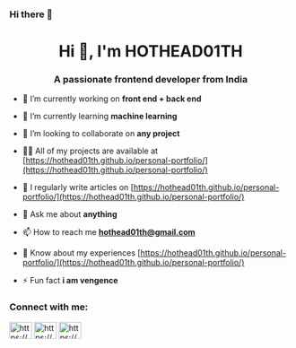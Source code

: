 ### Hi there 👋
<h1 align="center">Hi 👋, I'm HOTHEAD01TH</h1>
<h3 align="center">A passionate frontend developer from India</h3>

- 🔭 I’m currently working on **front end + back end**

- 🌱 I’m currently learning **machine learning**

- 👯 I’m looking to collaborate on **any project**

- 👨‍💻 All of my projects are available at [https://hothead01th.github.io/personal-portfolio/](https://hothead01th.github.io/personal-portfolio/)

- 📝 I regularly write articles on [https://hothead01th.github.io/personal-portfolio/](https://hothead01th.github.io/personal-portfolio/)

- 💬 Ask me about **anything**

- 📫 How to reach me **hothead01th@gmail.com**

- 📄 Know about my experiences [https://hothead01th.github.io/personal-portfolio/](https://hothead01th.github.io/personal-portfolio/)

- ⚡ Fun fact **i am vengence**

<h3 align="left">Connect with me:</h3>
<p align="left">
<a href="https://linkedin.com/in/https://hothead01th.github.io/personal-portfolio/" target="blank"><img align="center" src="https://raw.githubusercontent.com/rahuldkjain/github-profile-readme-generator/master/src/images/icons/Social/linked-in-alt.svg" alt="https://hothead01th.github.io/personal-portfolio/" height="30" width="40" /></a>
<a href="https://instagram.com/https://hothead01th.github.io/personal-portfolio/" target="blank"><img align="center" src="https://raw.githubusercontent.com/rahuldkjain/github-profile-readme-generator/master/src/images/icons/Social/instagram.svg" alt="https://hothead01th.github.io/personal-portfolio/" height="30" width="40" /></a>
<a href="https://www.youtube.com/c/https://hothead01th.github.io/personal-portfolio/" target="blank"><img align="center" src="https://raw.githubusercontent.com/rahuldkjain/github-profile-readme-generator/master/src/images/icons/Social/youtube.svg" alt="https://hothead01th.github.io/personal-portfolio/" height="30" width="40" /></a>
</p>
